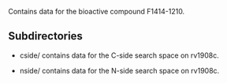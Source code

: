 Contains data for the bioactive compound F1414-1210.

## Subdirectories

- cside/ contains data for the C-side search space on rv1908c.

- nside/ contains data for the N-side search space on rv1908c.

